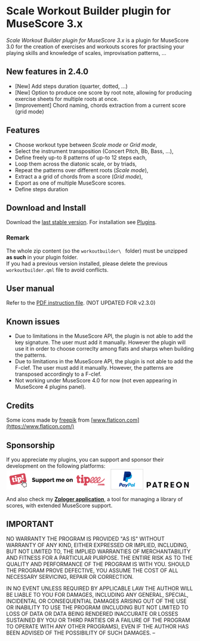 # Scale Workout Builder plugin for MuseScore 3.x
*Scale Workout Builder plugin for MuseScore 3.x* is a plugin for MuseScore 3.0 for the creation of exercises and workouts scores for practising your playing skills and knowledge of scales, improvisation patterns, ...

## New features in 2.4.0
* [New] Add steps duration (quarter, dotted, ...)
* [New] Option to produce one score by root note, allowing for producing exercise sheets for multiple roots at once. 
* [Improvement] Chord naming, chords extraction from a current score (grid mode)

## Features
* Choose workout type between *Scale mode* or *Grid mode*,
* Select the instrument transposition (Concert Pitch, Bb, Bass, ...),
* Define freely up-to 8 patterns of up-to 12 steps each,
* Loop them across the diatonic scale, or by triads,
* Repeat the patterns over different roots (*Scale mode*),
* Extract a a grid of chords from a score (*Grid mode*),
* Export as one of multiple MuseScore scores.
* Define steps duration

## Download and Install ##
Download the [last stable version](https://github.com/lgvr123/musescore-workoutbuilder/releases).
For installation see [Plugins](https://musescore.org/en/handbook/3/plugins).
### Remark
The whole zip content (so the `workoutbuilder\ ` folder) must be unzipped **as such** in your plugin folder. <br/>
If you had a previous version installed, please delete the previous `workoutbuilder.qml` file to avoid conflicts.

## User manual
Refer to the [PDF instruction file](user_manual.pdf). (NOT UPDATED FOR v2.3.0)

## Known issues
* Due to limitations in the MuseScore API, the plugin is not able to add the key signature. The user must add it manually. However the plugin will use it in order to choose correclty among flats and sharps when building the patterns. 
* Due to limitations in the MuseScore API, the plugin is not able to add the F-clef. The user must add it manually. However, the patterns are transposed accordingly to a F-clef. 
* Not working under MuseScore 4.0 for now (not even appearing in MuseScore 4 plugins panel).


## Credits
Some icons made by [freepik](https://www.flaticon.com/authors/freepik) from [www.flaticon.com](https://www.flaticon.com/)

## Sponsorship ##
If you appreciate my plugins, you can support and sponsor their development on the following platforms:
[<img src="/support/Button-Tipeee.png" alt="Support me on Tipee" height="50"/>](https://www.tipeee.com/parkingb) 
[<img src="/support/paypal.jpg" alt="Support me on Paypal" height="55"/>](https://www.paypal.me/LaurentvanRoy) 
[<img src="/support/patreon.png" alt="Support me on Patreon" height="25"/>](https://patreon.com/parkingb)

And also check my **[Zploger application](https://www.parkingb.be/zploger)**, a tool for managing a library of scores, with extended MuseScore support.

## IMPORTANT
NO WARRANTY THE PROGRAM IS PROVIDED "AS IS" WITHOUT WARRANTY OF ANY KIND, EITHER EXPRESSED OR IMPLIED, INCLUDING, BUT NOT LIMITED TO, THE IMPLIED WARRANTIES OF MERCHANTABILITY AND FITNESS FOR A PARTICULAR PURPOSE. THE ENTIRE RISK AS TO THE QUALITY AND PERFORMANCE OF THE PROGRAM IS WITH YOU. SHOULD THE PROGRAM PROVE DEFECTIVE, YOU ASSUME THE COST OF ALL NECESSARY SERVICING, REPAIR OR CORRECTION.

IN NO EVENT UNLESS REQUIRED BY APPLICABLE LAW THE AUTHOR WILL BE LIABLE TO YOU FOR DAMAGES, INCLUDING ANY GENERAL, SPECIAL, INCIDENTAL OR CONSEQUENTIAL DAMAGES ARISING OUT OF THE USE OR INABILITY TO USE THE PROGRAM (INCLUDING BUT NOT LIMITED TO LOSS OF DATA OR DATA BEING RENDERED INACCURATE OR LOSSES SUSTAINED BY YOU OR THIRD PARTIES OR A FAILURE OF THE PROGRAM TO OPERATE WITH ANY OTHER PROGRAMS), EVEN IF THE AUTHOR HAS BEEN ADVISED OF THE POSSIBILITY OF SUCH DAMAGES.
–
